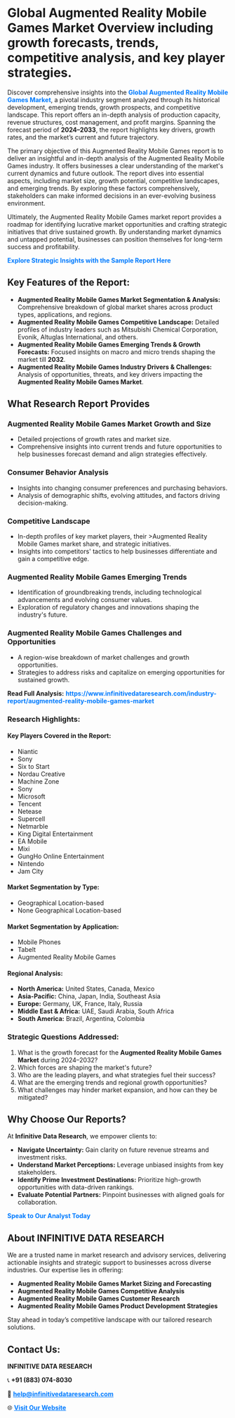<h1>Global Augmented Reality Mobile Games Market Overview including growth forecasts, trends, competitive analysis, and key player strategies.</h1>
<p>
Discover comprehensive insights into the 
<a href="https://www.infinitivedataresearch.com/industry-report/augmented-reality-mobile-games-market" rel="dofollow" style="color: #007BFF; text-decoration: none;"><strong>Global Augmented Reality Mobile Games Market</strong></a>, a pivotal industry segment analyzed through its historical development, emerging trends, growth prospects, and competitive landscape. This report offers an in-depth analysis of production capacity, revenue structures, cost management, and profit margins. Spanning the forecast period of <strong>2024–2033</strong>, the report highlights key drivers, growth rates, and the market’s current and future trajectory.
</p>
<p>
The primary objective of this Augmented Reality Mobile Games report is to deliver an insightful and in-depth analysis of the Augmented Reality Mobile Games industry. It offers businesses a clear understanding of the market's current dynamics and future outlook. The report dives into essential aspects, including market size, growth potential, competitive landscapes, and emerging trends. By exploring these factors comprehensively, stakeholders can make informed decisions in an ever-evolving business environment.
</p>
<p>
Ultimately, the Augmented Reality Mobile Games market report provides a roadmap for identifying lucrative market opportunities and crafting strategic initiatives that drive sustained growth. By understanding market dynamics and untapped potential, businesses can position themselves for long-term success and profitability.
</p>
<p>
<a href="https://www.infinitivedataresearch.com/request-sample/reportId=112434" style="color: #007BFF; text-decoration: none;"><strong>Explore Strategic Insights with the Sample Report Here</strong></a>
</p>

<h2>Key Features of the Report:</h2>
<ul>
<li><strong>Augmented Reality Mobile Games Market Segmentation & Analysis:</strong> Comprehensive breakdown of global market shares across product types, applications, and regions.</li>
<li><strong>Augmented Reality Mobile Games Competitive Landscape:</strong> Detailed profiles of industry leaders such as Mitsubishi Chemical Corporation, Evonik, Altuglas International, and others.</li>
<li><strong>Augmented Reality Mobile Games Emerging Trends & Growth Forecasts:</strong> Focused insights on macro and micro trends shaping the market till <strong>2032</strong>.</li>
<li><strong>Augmented Reality Mobile Games Industry Drivers & Challenges:</strong> Analysis of opportunities, threats, and key drivers impacting the <strong>Augmented Reality Mobile Games Market</strong>.</li>
</ul>

<h2>What Research Report Provides</h2>
<h3>Augmented Reality Mobile Games Market Growth and Size</h3>
<ul>
<li>Detailed projections of growth rates and market size.</li>
<li>Comprehensive insights into current trends and future opportunities to help businesses forecast demand and align strategies effectively.</li>
</ul>

<h3>Consumer Behavior Analysis</h3>
<ul>
<li>Insights into changing consumer preferences and purchasing behaviors.</li>
<li>Analysis of demographic shifts, evolving attitudes, and factors driving decision-making.</li>
</ul>

<h3>Competitive Landscape</h3>
<ul>
<li>In-depth profiles of key market players, their >Augmented Reality Mobile Games market share, and strategic initiatives.</li>
<li>Insights into competitors' tactics to help businesses differentiate and gain a competitive edge.</li>
</ul>

<h3>Augmented Reality Mobile Games Emerging Trends</h3>
<ul>
<li>Identification of groundbreaking trends, including technological advancements and evolving consumer values.</li>
<li>Exploration of regulatory changes and innovations shaping the industry's future.</li>
</ul>

<h3>Augmented Reality Mobile Games Challenges and Opportunities</h3>
<ul>
<li>A region-wise breakdown of market challenges and growth opportunities.</li>
<li>Strategies to address risks and capitalize on emerging opportunities for sustained growth.</li>
</ul>
<p><strong>Read Full Analysis:</strong> <a href="https://www.infinitivedataresearch.com/industry-report/augmented-reality-mobile-games-market" rel="dofollow" style="color: #007BFF; text-decoration: none;"><strong>https://www.infinitivedataresearch.com/industry-report/augmented-reality-mobile-games-market</strong></a></p>
<h3>Research Highlights:</h3>
<h4>Key Players Covered in the Report:</h4>
<ul><li>Niantic</li><li>Sony</li><li>Six to Start</li><li>Nordau Creative</li><li>Machine Zone</li><li>Sony</li><li>Microsoft</li><li>Tencent</li><li>Netease</li><li>Supercell</li><li>Netmarble</li><li>King Digital Entertainment</li><li>EA Mobile</li><li>Mixi</li><li>GungHo Online Entertainment</li><li>Nintendo</li><li>Jam City</li></ul>
<h4>Market Segmentation by Type:</h4>
<ul><li>Geographical Location-based</li><li>None Geographical Location-based</li></ul>
<h4>Market Segmentation by Application:</h4>
<ul><li>Mobile Phones</li><li>Tabelt</li><li>Augmented Reality Mobile Games</li></ul>

<h4>Regional Analysis:</h4>
<ul>
<li><strong>North America:</strong> United States, Canada, Mexico</li>
<li><strong>Asia-Pacific:</strong> China, Japan, India, Southeast Asia</li>
<li><strong>Europe:</strong> Germany, UK, France, Italy, Russia</li>
<li><strong>Middle East & Africa:</strong> UAE, Saudi Arabia, South Africa</li>
<li><strong>South America:</strong> Brazil, Argentina, Colombia</li>
</ul>

<h3>Strategic Questions Addressed:</h3>
<ol>
<li>What is the growth forecast for the <strong>Augmented Reality Mobile Games Market</strong> during 2024–2032?</li>
<li>Which forces are shaping the market's future?</li>
<li>Who are the leading players, and what strategies fuel their success?</li>
<li>What are the emerging trends and regional growth opportunities?</li>
<li>What challenges may hinder market expansion, and how can they be mitigated?</li>
</ol>

<h2>Why Choose Our Reports?</h2>
<p>At <strong>Infinitive Data Research</strong>, we empower clients to:</p>
<ul>
<li><strong>Navigate Uncertainty:</strong> Gain clarity on future revenue streams and investment risks.</li>
<li><strong>Understand Market Perceptions:</strong> Leverage unbiased insights from key stakeholders.</li>
<li><strong>Identify Prime Investment Destinations:</strong> Prioritize high-growth opportunities with data-driven rankings.</li>
<li><strong>Evaluate Potential Partners:</strong> Pinpoint businesses with aligned goals for collaboration.</li>
</ul>
<p><a href="https://www.infinitivedataresearch.com/industry-report/augmented-reality-mobile-games-market" rel="dofollow" style="color: #007BFF; text-decoration: none;"><strong>Speak to Our Analyst Today</strong></a></p>

<h2>About INFINITIVE DATA RESEARCH</h2>
<p>We are a trusted name in market research and advisory services, delivering actionable insights and strategic support to businesses across diverse industries. Our expertise lies in offering:</p>
<ul>
<li><strong>Augmented Reality Mobile Games Market Sizing and Forecasting</strong></li>
<li><strong>Augmented Reality Mobile Games Competitive Analysis</strong></li>
<li><strong>Augmented Reality Mobile Games Customer Research</strong></li>
<li><strong>Augmented Reality Mobile Games Product Development Strategies</strong></li>
</ul>
<p>Stay ahead in today’s competitive landscape with our tailored research solutions.</p>

<h2>Contact Us:</h2>
<p><strong>INFINITIVE DATA RESEARCH</strong></p>
<p>📞 <strong>+91 (883) 074-8030</strong></p>
<p>📧 <strong><a href="mailto:help@infinitivedataresearch.com" style="color: #007BFF;">help@infinitivedataresearch.com</a></strong></p>
<p>🌐 <strong><a href="https://www.infinitivedataresearch.com" rel="dofollow" style="color: #007BFF;">Visit Our Website</a></strong></p>